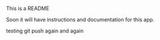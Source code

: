 This is a README

Soon it will have instructions and documentation for this app.

testing git push again and again
